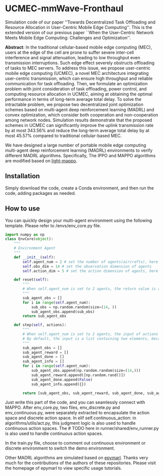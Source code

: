 # UCMEC-mmWave-Fronthaul
Simulation code of our paper ''Towards Decentralized Task Offloading and Resource Allocation in User-Centric Mobile Edge Computing''. This is the extended version of our previous paper ``When the User-Centric Network Meets Mobile Edge Computing: Challenges and Optimization''.

**Abstract**: In the traditional cellular-based mobile edge computing (MEC), users at the edge of the cell are prone to suffer severe inter-cell interference and signal attenuation, leading to low throughput even transmission interruptions. Such edge effect severely obstructs offloading of tasks to MEC servers. To address this issue, we propose user-centric mobile edge computing (UCMEC), a novel MEC architecture integrating user-centric transmission, which can ensure high throughput and reliable communication for task offloading. Then, we formulate an optimization problem with joint consideration of task offloading, power control, and computing resource allocation in UCMEC, aiming at obtaining the optimal performance in terms of long-term average total delay. To solve the intractable problem, we propose two decentralized joint optimization schemes based on multi-agent deep reinforcement learning (MADRL) and convex optimization, which consider both cooperation and non-cooperation among network nodes. Simulation results demonstrate that the proposed schemes in UCMEC can significantly improve the uplink transmission rate by at most 343.56\% and reduce the long-term average total delay by at most 45.57\% compared to traditional cellular-based MEC.


We have designed a large number of portable mobile edge computing multi-agent deep reinforcement learning (MADRL) environments to verify different MADRL algorithms. Specifically, The IPPO and MAPPO algorithms are modified based on [light-mappo](https://github.com/tinyzqh/light_mappo).

## Installation

Simply download the code, create a Conda environment, and then run the code, adding packages as needed.

##  How to use

You can quickly design your multi-agent environment using the following template. Please refer to /envs/env_core.py file.

```python
import numpy as np
class EnvCore(object):
    """
    # Environment Agent
    """
    def __init__(self):
        self.agent_num = 2 # set the number of agents(aircrafts), here set to two
        self.obs_dim = 14 # set the observation dimension of agents
        self.action_dim = 5 # set the action dimension of agents, here set to a five-dimensional

    def reset(self):
        """
        # When self.agent_num is set to 2 agents, the return value is a list, and each list contains observation data of shape = (self.obs_dim,)
        """
        sub_agent_obs = []
        for i in range(self.agent_num):
            sub_obs = np.random.random(size=(14, ))
            sub_agent_obs.append(sub_obs)
        return sub_agent_obs

    def step(self, actions):
        """
        # When self.agent_num is set to 2 agents, the input of actions is a two-dimensional list, and each list contains action data of shape = (self.action_dim,).
        # By default, the input is a list containing two elements, because the action dimension is 5, so each element has a shape of (5,)
        """
        sub_agent_obs = []
        sub_agent_reward = []
        sub_agent_done = []
        sub_agent_info = []
        for i in range(self.agent_num):
            sub_agent_obs.append(np.random.random(size=(14,)))
            sub_agent_reward.append([np.random.rand()])
            sub_agent_done.append(False)
            sub_agent_info.append({})

        return [sub_agent_obs, sub_agent_reward, sub_agent_done, sub_agent_info]
```

Just write this part of the code, and you can seamlessly connect with MAPPO. After env_core.py, two files, env_discrete.py and env_continuous.py, were separately extracted to encapsulate the action space and discrete action space. In elif self.continuous_action: in algorithms/utils/act.py, this judgment logic is also used to handle continuous action spaces. The # TODO here in runner/shared/env_runner.py is also used to handle continuous action spaces.

In the train.py file, choose to comment out continuous environment or discrete environment to switch the demo environment.

Other MADRL algorithms are simulated based on [epymarl](https://github.com/uoe-agents/epymarl). Thanks very much for the contributions of the authors of these repositories. Please visit the homepage of epymarl to view specific usage tutorials.
